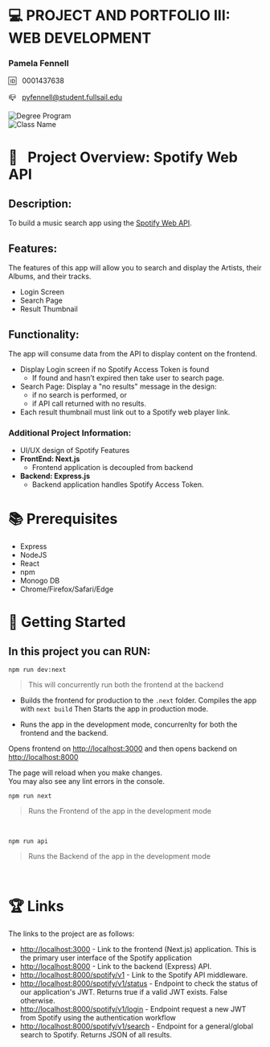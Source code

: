 # 💻 PROJECT AND PORTFOLIO III: WEB DEVELOPMENT

### Pamela Fennell

🆔 &nbsp; 0001437638

📪 &nbsp; pyfennell@student.fullsail.edu


![Degree Program](https://img.shields.io/badge/Degree-Web%20Development-orange?logo=gnometerminal)
<br>
![Class Name](https://img.shields.io/badge/Class-Project%20and%20Portfolio%20III-orange?logo=react)

# 📢 &nbsp; Project Overview: Spotify Web API

## Description: 
To build a music search app using the [Spotify Web API](https://developer.spotify.com/documentation/web-api/).

## Features: 
The features of this app will allow you to search and display the Artists, their Albums, and their tracks. 
- Login Screen
- Search Page
- Result Thumbnail

## Functionality: 
The app will consume data from the API to display content on the frontend.
- Display Login screen if no Spotify Access Token is found 
	- If found and hasn’t expired then take user to search page.
- Search Page: Display a "no results" message in the design: 
	- if no search is performed, or 
	- if API call returned with no results.
- Each result thumbnail must link out to a Spotify web player link. 

### Additional Project Information:
- UI/UX design of Spotify Features
- **FrontEnd: Next.js** 
	- Frontend application is decoupled from backend 
- **Backend: Express.js**
	- Backend application handles Spotify Access Token. 


# 📚 Prerequisites
- Express 
- NodeJS 
- React
- npm 
- Monogo DB 
- Chrome/Firefox/Safari/Edge 


# 🏃 Getting Started

## In this project you can RUN: 
``npm run dev:next``
> This will concurrently run both the frontend at the backend

- Builds the frontend for production to the ``.next`` folder. Compiles the app with `next build` Then Starts the app in production mode.

- Runs the app in the development mode, concurrenlty for both the frontend and the backend.

Opens frontend on [http://localhost:3000](http://localhost:3000) and then opens backend on [http://localhost:8000](http://localhost:8000)


The page will reload when you make changes.\
You may also see any lint errors in the console.
<br>

``npm run next``
> Runs the Frontend of the app in the development mode
<br>

``npm run api``
> Runs the Backend of the app in the development mode
<br>

#

# 🏆 Links

The links to the project are as follows: 

- [http://localhost:3000](http://localhost:3000) - Link to the frontend (Next.js) application. This is the primary user interface of the Spotify application
- [http://localhost:8000](http://localhost:8000) - Link to the backend (Express) API.
- [http://localhost:8000/spotify/v1](http://localhost:8000/spotify/v1) - Link to the Spotify API middleware. 
- [http://localhost:8000/spotify/v1/status](http://localhost:8000/spotify/v1/status) - Endpoint to check the status of our application's JWT. Returns true if a valid JWT exists. False otherwise.
- [http://localhost:8000/spotify/v1/login](http://localhost:8000/spotify/v1/login) - Endpoint request a new JWT from Spotify using the authentication workflow
- [http://localhost:8000/spotify/v1/search](http://localhost:8000/spotify/v1/search) - Endpoint for a general/global search to Spotify. Returns JSON of all results. 
